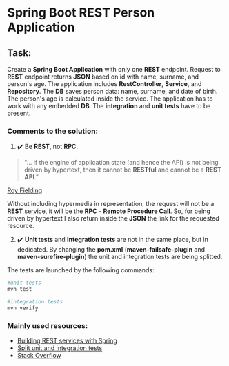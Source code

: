 # Spring Boot REST Person Application
## Task:
Create a **Spring Boot Application** with only one **REST** endpoint.
Request to **REST** endpoint returns **JSON** based on id with name, surname, and person's age.
The application includes **RestController**, **Service**, and **Repository**.
The **DB** saves person data: name, surname, and date of birth.
The person's age is calculated inside the service.
The application has to work with any embedded **DB**.
The **integration** and **unit tests** have to be present.
### Comments to the solution:
1. :heavy_check_mark: Be **REST**, not **RPC**.
> "... if the engine of application state (and hence the API) is not being driven by hypertext, then it cannot be **RESTful** and cannot be a **REST API**."

[Roy Fielding](
https://roy.gbiv.com/untangled/2008/rest-apis-must-be-hypertext-driven)

Without including hypermedia in representation, the request will not be a **REST** service, it will be the **RPC** - **Remote Procedure Call**.
So, for being driven by hypertext I also return inside the **JSON** the link for the requested resource.

2. :heavy_check_mark: **Unit tests** and **Integration tests** are not in the same place, but in dedicated. By changing the **pom.xml** (**maven-failsafe-plugin** and **maven-surefire-plugin**) the unit and integration tests are being splitted.

The tests are launched by the following commands:

```sh
#unit tests
mvn test
```

```sh
#integration tests
mvn verify
```


### Mainly used resources:
- [Building REST services with Spring](https://spring.io/guides/tutorials/rest/)
- [Split unit and integration tests](https://blog.worldline.tech/2020/04/10/split-unit-and-integration-tests.html)
- [Stack Overflow](https://stackoverflow.com/)
